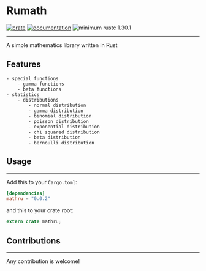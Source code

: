 # Rumath

[![crate](https://img.shields.io/crates/v/mathru.svg)](https://crates.io/crates/mathru)
[![documentation](https://docs.rs/mathru/badge.svg)](https://docs.rs/mathru)
![minimum rustc 1.30.1](https://img.shields.io/badge/rustc-1.30.1-green.svg)

------------
A simple mathematics library written in Rust

## Features
    - special functions
        - gamma functions
        - beta functions
    - statistics
        - distributions
            - normal distribution
            - gamma distribution
            - binomial distribution
            - poisson distribution
            - exponential distribution
            - chi squared distribution
            - beta distribution
            - bernoulli distribution
## Usage
-----

Add this to your `Cargo.toml`:

```toml
[dependencies]
mathru = "0.0.2"
```

and this to your crate root:

```rust
extern crate mathru;
```

## Contributions
-------------

Any contribution is welcome!
